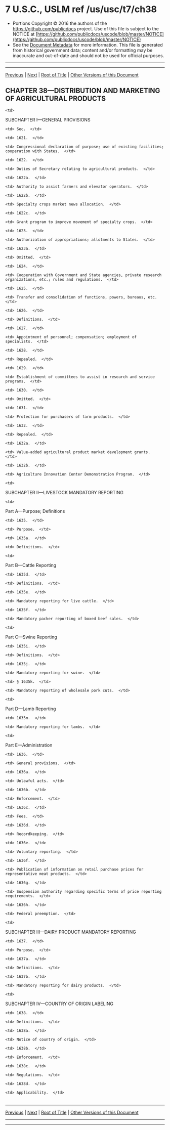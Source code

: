 ---
---

# 7 U.S.C., USLM ref /us/usc/t7/ch38

* Portions Copyright © 2016 the authors of the https://github.com/publicdocs project.
  Use of this file is subject to the NOTICE at [https://github.com/publicdocs/uscode/blob/master/NOTICE](https://github.com/publicdocs/uscode/blob/master/NOTICE)
* See the [Document Metadata](././../../../..//README.md) for more information.
  This file is generated from historical government data; content and/or formatting may be inaccurate and out-of-date and should not be used for official purposes.

----------
----------

[Previous](./../../../..//us/usc/t7/ch37/schV/m__us_usc_t7_s1611.md) | [Next](./../../../..//us/usc/t7/ch38/schI/m__us_usc_t7_ch38_schI.md) | [Root of Title](./../../../../) | [Other Versions of this Document](https://publicdocs.github.io/go/links?ns=uslm&ref=%2Fus%2Fusc%2Ft7%2Fch38)

## CHAPTER 38—DISTRIBUTION AND MARKETING OF AGRICULTURAL PRODUCTS

<table>

  <tr>

    <td> 

SUBCHAPTER I—GENERAL PROVISIONS  </td>

  </tr>

  <tr>

    <td> Sec.  </td>

  </tr>

  <tr>

    <td> 1621.  </td>

    <td> Congressional declaration of purpose; use of existing facilities; cooperation with States.  </td>

  </tr>

  <tr>

    <td> 1622.  </td>

    <td> Duties of Secretary relating to agricultural products.  </td>

  </tr>

  <tr>

    <td> 1622a.  </td>

    <td> Authority to assist farmers and elevator operators.  </td>

  </tr>

  <tr>

    <td> 1622b.  </td>

    <td> Specialty crops market news allocation.  </td>

  </tr>

  <tr>

    <td> 1622c.  </td>

    <td> Grant program to improve movement of specialty crops.  </td>

  </tr>

  <tr>

    <td> 1623.  </td>

    <td> Authorization of appropriations; allotments to States.  </td>

  </tr>

  <tr>

    <td> 1623a.  </td>

    <td> Omitted.  </td>

  </tr>

  <tr>

    <td> 1624.  </td>

    <td> Cooperation with Government and State agencies, private research organizations, etc.; rules and regulations.  </td>

  </tr>

  <tr>

    <td> 1625.  </td>

    <td> Transfer and consolidation of functions, powers, bureaus, etc.  </td>

  </tr>

  <tr>

    <td> 1626.  </td>

    <td> Definitions.  </td>

  </tr>

  <tr>

    <td> 1627.  </td>

    <td> Appointment of personnel; compensation; employment of specialists.  </td>

  </tr>

  <tr>

    <td> 1628.  </td>

    <td> Repealed.  </td>

  </tr>

  <tr>

    <td> 1629.  </td>

    <td> Establishment of committees to assist in research and service programs.  </td>

  </tr>

  <tr>

    <td> 1630.  </td>

    <td> Omitted.  </td>

  </tr>

  <tr>

    <td> 1631.  </td>

    <td> Protection for purchasers of farm products.  </td>

  </tr>

  <tr>

    <td> 1632.  </td>

    <td> Repealed.  </td>

  </tr>

  <tr>

    <td> 1632a.  </td>

    <td> Value-added agricultural product market development grants.  </td>

  </tr>

  <tr>

    <td> 1632b.  </td>

    <td> Agriculture Innovation Center Demonstration Program.  </td>

  </tr>

  <tr>

    <td> 

SUBCHAPTER II—LIVESTOCK MANDATORY REPORTING  </td>

  </tr>

  <tr>

    <td> 

Part A—Purpose; Definitions  </td>

  </tr>

  <tr>

    <td> 1635.  </td>

    <td> Purpose.  </td>

  </tr>

  <tr>

    <td> 1635a.  </td>

    <td> Definitions.  </td>

  </tr>

  <tr>

    <td> 

Part B—Cattle Reporting  </td>

  </tr>

  <tr>

    <td> 1635d.  </td>

    <td> Definitions.  </td>

  </tr>

  <tr>

    <td> 1635e.  </td>

    <td> Mandatory reporting for live cattle.  </td>

  </tr>

  <tr>

    <td> 1635f.  </td>

    <td> Mandatory packer reporting of boxed beef sales.  </td>

  </tr>

  <tr>

    <td> 

Part C—Swine Reporting  </td>

  </tr>

  <tr>

    <td> 1635i.  </td>

    <td> Definitions.  </td>

  </tr>

  <tr>

    <td> 1635j.  </td>

    <td> Mandatory reporting for swine.  </td>

  </tr>

  <tr>

    <td> § 1635k.  </td>

    <td> Mandatory reporting of wholesale pork cuts.  </td>

  </tr>

  <tr>

    <td> 

Part D—Lamb Reporting  </td>

  </tr>

  <tr>

    <td> 1635m.  </td>

    <td> Mandatory reporting for lambs.  </td>

  </tr>

  <tr>

    <td> 

Part E—Administration  </td>

  </tr>

  <tr>

    <td> 1636.  </td>

    <td> General provisions.  </td>

  </tr>

  <tr>

    <td> 1636a.  </td>

    <td> Unlawful acts.  </td>

  </tr>

  <tr>

    <td> 1636b.  </td>

    <td> Enforcement.  </td>

  </tr>

  <tr>

    <td> 1636c.  </td>

    <td> Fees.  </td>

  </tr>

  <tr>

    <td> 1636d.  </td>

    <td> Recordkeeping.  </td>

  </tr>

  <tr>

    <td> 1636e.  </td>

    <td> Voluntary reporting.  </td>

  </tr>

  <tr>

    <td> 1636f.  </td>

    <td> Publication of information on retail purchase prices for representative meat products.  </td>

  </tr>

  <tr>

    <td> 1636g.  </td>

    <td> Suspension authority regarding specific terms of price reporting requirements.  </td>

  </tr>

  <tr>

    <td> 1636h.  </td>

    <td> Federal preemption.  </td>

  </tr>

  <tr>

    <td> 

SUBCHAPTER III—DAIRY PRODUCT MANDATORY REPORTING  </td>

  </tr>

  <tr>

    <td> 1637.  </td>

    <td> Purpose.  </td>

  </tr>

  <tr>

    <td> 1637a.  </td>

    <td> Definitions.  </td>

  </tr>

  <tr>

    <td> 1637b.  </td>

    <td> Mandatory reporting for dairy products.  </td>

  </tr>

  <tr>

    <td> 

SUBCHAPTER IV—COUNTRY OF ORIGIN LABELING  </td>

  </tr>

  <tr>

    <td> 1638.  </td>

    <td> Definitions.  </td>

  </tr>

  <tr>

    <td> 1638a.  </td>

    <td> Notice of country of origin.  </td>

  </tr>

  <tr>

    <td> 1638b.  </td>

    <td> Enforcement.  </td>

  </tr>

  <tr>

    <td> 1638c.  </td>

    <td> Regulations.  </td>

  </tr>

  <tr>

    <td> 1638d.  </td>

    <td> Applicability.  </td>

  </tr>

</table>

----------

[Previous](./../../../..//us/usc/t7/ch37/schV/m__us_usc_t7_s1611.md) | [Next](./../../../..//us/usc/t7/ch38/schI/m__us_usc_t7_ch38_schI.md) | [Root of Title](./../../../../) | [Other Versions of this Document](https://publicdocs.github.io/go/links?ns=uslm&ref=%2Fus%2Fusc%2Ft7%2Fch38)

----------
----------



